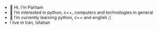 - 👋 Hi, I’m Parham
- 👀 I’m interested in python, c++, computers and technologies in general
- 🌱 I’m currently learning python, c++ and english ;)
- I live in Iran, Isfahan

<!---
SOME-NICE-GUY/SOME-NICE-GUY is a ✨ special ✨ repository because its `README.md` (this file) appears on your GitHub profile.
You can click the Preview link to take a look at your changes.
--->
